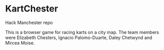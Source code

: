 KartChester
===========

Hack Manchester repo

This is a browser game for racing karts on a city map. The team members were Elizabeth Chesters, Ignacio Palomo-Duarte, Daley Chetwynd and Mircea Moise.
